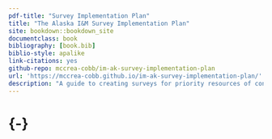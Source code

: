 ```yaml
--- 
pdf-title: "Survey Implementation Plan"
title: "The Alaska I&M Survey Implementation Plan"
site: bookdown::bookdown_site
documentclass: book
bibliography: [book.bib]
biblio-style: apalike
link-citations: yes
github-repo: mccrea-cobb/im-ak-survey-implementation-plan
url: 'https://mccrea-cobb.github.io/im-ak-survey-implementation-plan/'
description: "A guide to creating surveys for priority resources of concern at National Wildlife Refuges in Alaska"
---
```


# {-}
